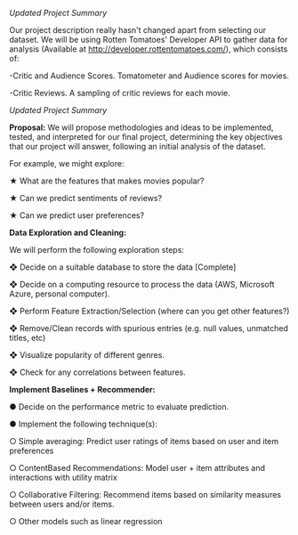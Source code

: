 *Updated Project Summary*

Our project description really hasn't changed apart from selecting our dataset.  We will be using Rotten Tomatoes' Developer API to gather data for analysis (Available at http://developer.rottentomatoes.com/), which consists of:

-Critic and Audience Scores. Tomatometer and Audience scores for movies.

-Critic Reviews. A sampling of critic reviews for each movie.

*Updated Project Summary*

<b>Proposal:</b>
We will propose methodologies and ideas to be implemented, tested, and interpreted for our final project, determining the key objectives that our project will answer, following an initial analysis of the dataset.

For example, we might explore:

★ What are the features that makes movies popular?

★ Can we predict sentiments of reviews?

★ Can we predict user preferences?


<b>Data Exploration and Cleaning:</b>

We will perform the following exploration steps:

❖ Decide on a suitable database to store the data [Complete]

❖ Decide on a computing resource to process the data (AWS, Microsoft Azure, personal computer).

❖ Perform Feature Extraction/Selection (where can you get other features?)

❖ Remove/Clean records with spurious entries (e.g. null values, unmatched titles,
etc)

❖ Visualize popularity of different genres.

❖ Check for any correlations between features.


<b>Implement Baselines + Recommender:</b>

● Decide on the performance metric to evaluate prediction.

● Implement the following technique(s):

○ Simple averaging: Predict user ratings of items based on user and item preferences

○ ContentBased Recommendations: Model user + item attributes and interactions with utility matrix

○ Collaborative Filtering: Recommend items based on similarity measures between users and/or items.

○ Other models such as linear regression
